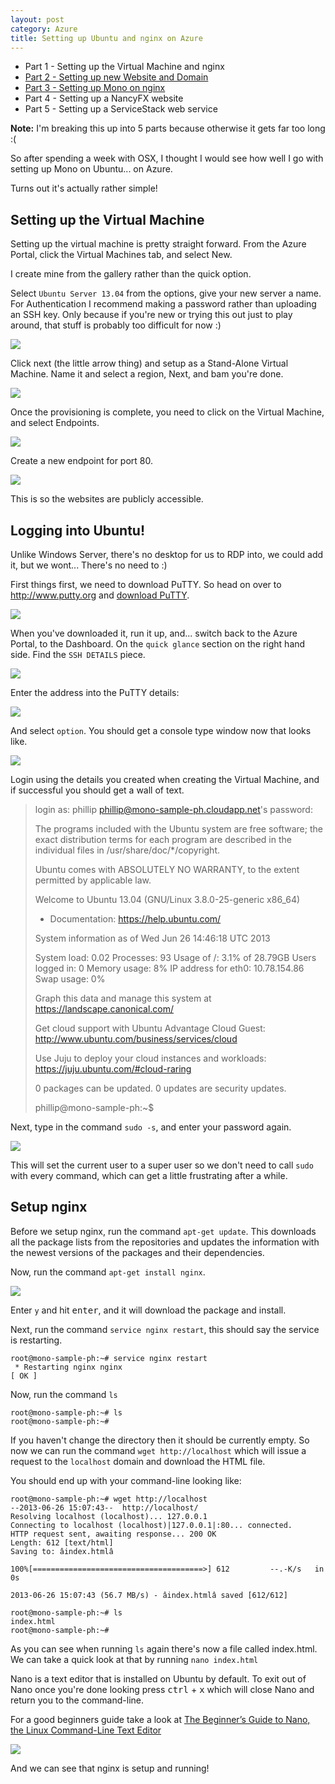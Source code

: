 ```yaml
---
layout: post
category: Azure
title: Setting up Ubuntu and nginx on Azure
---
```


* Part 1 - Setting up the Virtual Machine and nginx
* [Part 2 - Setting up new Website and Domain](/2013/06/setting-up-a-new-website-and-domain-on-nginx/)
* [Part 3 - Setting up Mono on nginx](/2013/06/setting-up-mono-on-nginx/)
* Part 4 - Setting up a NancyFX website
* Part 5 - Setting up a ServiceStack web service

<span class="note">**Note:** I'm breaking this up into 5 parts because otherwise it gets far too long :(</span>

So after spending a week with OSX, I thought I would see how well I go with setting up Mono on Ubuntu... on Azure. 

Turns out it's actually rather simple!

## Setting up the Virtual Machine ##

Setting up the virtual machine is pretty straight forward. From the Azure Portal, click the Virtual Machines tab, and select New. 

I create mine from the gallery rather than the quick option.

Select `Ubuntu Server 13.04` from the options, give your new server a name. For Authentication I recommend making a password rather than uploading an SSH key. Only because if you're new or trying this out just to play around, that stuff is probably too difficult for now :)

<!--excerpt-->

![](/images/setup-mono-on-ubuntu-1.png)

Click next (the little arrow thing) and setup as a Stand-Alone Virtual Machine. Name it and select a region, Next, and bam you're done.

![](/images/setup-mono-on-ubuntu-2.png)

Once the provisioning is complete, you need to click on the Virtual Machine, and select Endpoints. 

![](/images/setup-mono-on-ubuntu-3.png)

Create a new endpoint for port 80.

![](/images/setup-mono-on-ubuntu-4.png)

This is so the websites are publicly accessible.

## Logging into Ubuntu! ##

Unlike Windows Server, there's no desktop for us to RDP into, we could add it, but we wont... There's no need to :)

First things first, we need to download PuTTY. So head on over to <http://www.putty.org> and [download PuTTY](http://www.chiark.greenend.org.uk/~sgtatham/putty/download.html). 

![](/images/setup-mono-on-ubuntu-5.png)

When you've downloaded it, run it up, and... switch back to the Azure Portal, to the Dashboard. On the `quick glance` section on the right hand side. Find the `SSH DETAILS` piece.

![](/images/setup-mono-on-ubuntu-6.png)

Enter the address into the PuTTY details:

![](/images/setup-mono-on-ubuntu-7.png)

And select `option`. You should get a console type window now that looks like.

![](/images/setup-mono-on-ubuntu-8.png)

Login using the details you created when creating the Virtual Machine, and if successful you should get a wall of text.

> login as: phillip
> phillip@mono-sample-ph.cloudapp.net's password:
> 
> The programs included with the Ubuntu system are free software;
> the exact distribution terms for each program are described in the
> individual files in /usr/share/doc/*/copyright.
> 
> Ubuntu comes with ABSOLUTELY NO WARRANTY, to the extent permitted by
> applicable law.
> 
> Welcome to Ubuntu 13.04 (GNU/Linux 3.8.0-25-generic x86_64)
> 
>  * Documentation:  https://help.ubuntu.com/
> 
>   System information as of Wed Jun 26 14:46:18 UTC 2013
> 
>   System load:  0.02              Processes:           93
>   Usage of /:   3.1% of 28.79GB   Users logged in:     0
>   Memory usage: 8%                IP address for eth0: 10.78.154.86
>   Swap usage:   0%
> 
>   Graph this data and manage this system at https://landscape.canonical.com/
> 
>   Get cloud support with Ubuntu Advantage Cloud Guest:
>     http://www.ubuntu.com/business/services/cloud
> 
>   Use Juju to deploy your cloud instances and workloads:
>     https://juju.ubuntu.com/#cloud-raring
> 
> 0 packages can be updated.
> 0 updates are security updates.
> 
> phillip@mono-sample-ph:~$

Next, type in the command `sudo -s`, and enter your password again.

![](/images/setup-mono-on-ubuntu-9.png)

This will set the current user to a super user so we don't need to call `sudo` with every command, which can get a little frustrating after a while.

## Setup nginx ##

Before we setup nginx, run the command `apt-get update`. This downloads all the package lists from the repositories and updates the information with the newest versions of the packages and their dependencies. 

Now, run the command `apt-get install nginx`.

![](/images/setup-mono-on-ubuntu-10.png)

Enter `y` and hit <kbd>enter</kbd>, and it will download the package and install.

Next, run the command `service nginx restart`, this should say the service is restarting.

	root@mono-sample-ph:~# service nginx restart
	 * Restarting nginx nginx                                                [ OK ]

Now, run the command `ls`

	root@mono-sample-ph:~# ls
	root@mono-sample-ph:~#

If you haven't change the directory then it should be currently empty. So now we can run the command `wget http://localhost` which will issue a request to the `localhost` domain and download the HTML file.

You should end up with your command-line looking like:

	root@mono-sample-ph:~# wget http://localhost
	--2013-06-26 15:07:43--  http://localhost/
	Resolving localhost (localhost)... 127.0.0.1
	Connecting to localhost (localhost)|127.0.0.1|:80... connected.
	HTTP request sent, awaiting response... 200 OK
	Length: 612 [text/html]
	Saving to: âindex.htmlâ
	
	100%[======================================>] 612         --.-K/s   in 0s
	
	2013-06-26 15:07:43 (56.7 MB/s) - âindex.htmlâ saved [612/612]
	
	root@mono-sample-ph:~# ls
	index.html
	root@mono-sample-ph:~#

As you can see when running `ls` again there's now a file called index.html. We can take a quick look at that by running `nano index.html` 

Nano is a text editor that is installed on Ubuntu by default. To exit out of Nano once you're done looking press <kbd>ctrl</kbd> + <kbd>x</kbd> which will close Nano and return you to the command-line.

For a good beginners guide take a look at [The Beginner’s Guide to Nano, the Linux Command-Line Text Editor](http://www.howtogeek.com/howto/42980/the-beginners-guide-to-nano-the-linux-command-line-text-editor/)

![](/images/setup-mono-on-ubuntu-11.png)

And we can see that nginx is setup and running!